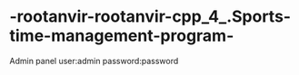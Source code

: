 # -rootanvir-rootanvir-cpp_4_.Sports-time-management-program-
Admin panel
user:admin
password:password
